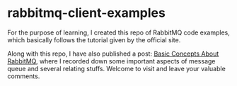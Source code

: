 # rabbitmq-client-examples
For the purpose of learning, I created this repo of RabbitMQ code examples, which basically follows the tutorial given by the official site.  

Along with this repo, I have also published a post: [Basic Concepts About RabbitMQ](https://zhongyangma.github.io/archivers/Basic-Concepts-About-RabbitMQ), where I recorded down some important aspects of message queue and several relating stuffs. Welcome to visit and leave your valuable comments.
